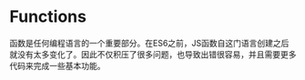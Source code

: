 # Functions

函数是任何编程语言的一个重要部分。在ES6之前，JS函数自这门语言创建之后就没有太多变化了。因此不仅积压了很多问题，也导致出错很容易，并且需要更多代码来完成一些基本功能。

